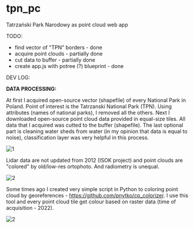 # tpn_pc

Tatrzański Park Narodowy as point cloud web app

TODO:
- find vector of "TPN" borders - done
- acquire point clouds - partially done
- cut data to buffer - partially done
- create app.js with potree (?) blueprint - done

DEV LOG:

**DATA PROCESSING:**

At first I acquired open-source vector (shapefile) of every National Park in Poland. Point of interest is the Tatrzanski National Park (TPN). Using attributes (names of national parks), I removed all the others. Next I downloaded open-source point cloud data provided in equal-size tiles. All data that I acquired was cutted to the buffer (shapefile). The last optional part is cleaning water sheds from water (in my opinion that data is equal to noise), classification layer was very helpful in this process.

![1](https://user-images.githubusercontent.com/92880201/233001450-9a4995e8-b603-4f07-a313-91cf9478f346.png)

Lidar data are not updated from 2012 (ISOK project) and point clouds are "colored" by old/low-res ortophoto. And radiometry is unequal.

![2](https://user-images.githubusercontent.com/92880201/233001493-7fe2ff48-37e7-41c2-b966-1708b80d4d07.png)

Some times ago I created very simple script in Python to coloring point cloud by georeferences - https://github.com/pnytko/cp_colorizer. I use this tool and every point cloud tile get colour based on raster data (time of acquisition - 2022).

![2](https://user-images.githubusercontent.com/92880201/233450497-754622d9-694d-4169-9c67-a9b1901b0b65.png)

